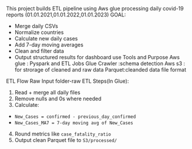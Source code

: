 This project builds ETL pipeline using Aws glue processing daily covid-19 reports (01.01.2021,01.01.2022,01.01.2023)
GOAL:
  - Merge daily CSVs
  - Normalize countries
  - Calculate new daily cases
  -  Add 7-day moving averages
  - Clean and filter data
  -  Output structured results for dashboard use
Tools and Purpose
  Aws glue : Pyspark and  ETL Jobs
  Glue Crawler :schema detection
  Aws s3 : for strorage of cleaned and raw data
  Parquet:cleanded data file format

ETL Flow
  Raw Input
    folder-raw
ETL Steps(In Glue):
  1. Read + merge all daily files
  2. Remove nulls and 0s where needed
  3. Calculate:
   - `New_Cases = confirmed - previous_day_confirmed`
   - `New_Cases_MA7 = 7-day moving avg of New_Cases`
  4. Round metrics like `case_fatality_ratio`
  5. Output clean Parquet file to `S3/processed/`
